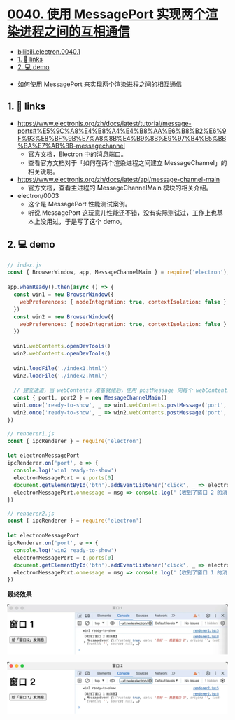 # [0040. 使用 MessagePort 实现两个渲染进程之间的互相通信](https://github.com/Tdahuyou/electron/tree/main/0040.%20%E4%BD%BF%E7%94%A8%20MessagePort%20%E5%AE%9E%E7%8E%B0%E4%B8%A4%E4%B8%AA%E6%B8%B2%E6%9F%93%E8%BF%9B%E7%A8%8B%E4%B9%8B%E9%97%B4%E7%9A%84%E4%BA%92%E7%9B%B8%E9%80%9A%E4%BF%A1)

<!-- region:toc -->
<BilibiliOutsidePlayer id="BV1544219774" />


- [bilibili.electron.0040.1](https://www.bilibili.com/video/BV1544219774)
- [1. 🔗 links](#1--links)
- [2. 💻 demo](#2--demo)
<!-- endregion:toc -->
- 如何使用 MessagePort 来实现两个渲染进程之间的相互通信

## 1. 🔗 links

- https://www.electronjs.org/zh/docs/latest/tutorial/message-ports#%E5%9C%A8%E4%B8%A4%E4%B8%AA%E6%B8%B2%E6%9F%93%E8%BF%9B%E7%A8%8B%E4%B9%8B%E9%97%B4%E5%BB%BA%E7%AB%8B-messagechannel
  - 官方文档，Electron 中的消息端口。
  - 查看官方文档对于「如何在两个渲染进程之间建立 MessageChannel」的相关说明。
- https://www.electronjs.org/zh/docs/latest/api/message-channel-main
  - 官方文档，查看主进程的 MessageChannelMain 模块的相关介绍。
- electron/0003
  - 这个是 MessagePort 性能测试案例。
  - 听说 MessagePort 这玩意儿性能还不错，没有实际测试过，工作上也基本上没用过，于是写了这个 demo。

## 2. 💻 demo

```js
// index.js
const { BrowserWindow, app, MessageChannelMain } = require('electron');

app.whenReady().then(async () => {
  const win1 = new BrowserWindow({
    webPreferences: { nodeIntegration: true, contextIsolation: false }
  })
  const win2 = new BrowserWindow({
    webPreferences: { nodeIntegration: true, contextIsolation: false }
  })

  win1.webContents.openDevTools()
  win2.webContents.openDevTools()

  win1.loadFile('./index1.html')
  win2.loadFile('./index2.html')

  // 建立通道，当 webContents 准备就绪后，使用 postMessage 向每个 webContents 发送一个端口。
  const { port1, port2 } = new MessageChannelMain()
  win1.once('ready-to-show', _ => win1.webContents.postMessage('port', null, [port1]))
  win2.once('ready-to-show', _ => win2.webContents.postMessage('port', null, [port2]))
})
```


```js
// renderer1.js
const { ipcRenderer } = require('electron')

let electronMessagePort
ipcRenderer.on('port', e => {
  console.log('win1 ready-to-show')
  electronMessagePort = e.ports[0]
  document.getElementById('btn').addEventListener('click', _ => electronMessagePort.postMessage('你好 ～ 我是窗口 1'))
  electronMessagePort.onmessage = msg => console.log('【收到了窗口 2 的消息】', msg)
})
```


```js
// renderer2.js
const { ipcRenderer } = require('electron')

let electronMessagePort
ipcRenderer.on('port', e => {
  console.log('win2 ready-to-show')
  electronMessagePort = e.ports[0]
  document.getElementById('btn').addEventListener('click', _ => electronMessagePort.postMessage('你好 ～ 我是窗口 2'))
  electronMessagePort.onmessage = msg => console.log('【收到了窗口 1 的消息】', msg)
})
```

**最终效果**

![](md-imgs/2024-10-05-22-16-04.png)

![](md-imgs/2024-10-05-22-16-08.png)








